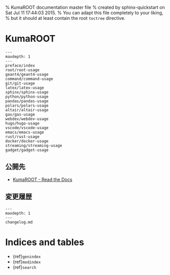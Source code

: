 % KumaROOT documentation master file
% created by sphinx-quickstart on Sat Jul 11 17:44:03 2015.
% You can adapt this file completely to your liking,
% but it should at least contain the root `toctree` directive.

# KumaROOT

```{toctree}
---
maxdepth: 1
---
preface/index
root/root-usage
geant4/geant4-usage
command/command-usage
git/git-usage
latex/latex-usage
sphinx/sphinx-usage
python/python-usage
pandas/pandas-usage
polars/polars-usage
altair/altair-usage
gas/gas-usage
webdev/webdev-usage
hugo/hugo-usage
vscode/vscode-usage
emacs/emacs-usage
rust/rust-usage
docker/docker-usage
streaming/streaming-usage
gadget/gadget-usage
```

## 公開先

- [KumaROOT - Read the Docs](https://kumaroot.readthedocs.io/)

## 変更履歴

```{toctree}
---
maxdepth: 1
---
changelog.md
```

# Indices and tables

- {ref}`genindex`
- {ref}`modindex`
- {ref}`search`
